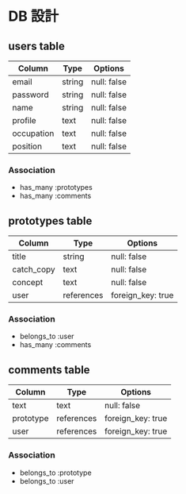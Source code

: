 # DB 設計

## users table

| Column     | Type   | Options     |
|------------|--------|-------------|
| email      | string | null: false |
| password   | string | null: false |
| name       | string | null: false |
| profile    | text   | null: false |
| occupation | text   | null: false |
| position   | text   | null: false |

### Association

* has_many :prototypes
* has_many :comments

## prototypes table

| Column        | Type       | Options           |
|---------------|------------|-------------------|
| title         | string     | null: false       |
| catch_copy    | text       | null: false       |
| concept       | text       | null: false       |
| user          | references | foreign_key: true |

### Association

- belongs_to :user
- has_many :comments

## comments table

| Column    | Type       | Options              |
|-----------|------------|----------------------|
| text      | text       | null: false          |
| prototype | references | foreign_key: true    |
| user      | references | foreign_key: true    |

### Association

- belongs_to :prototype
- belongs_to :user